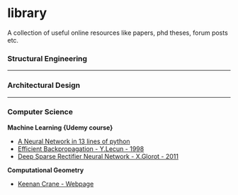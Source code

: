# library
A collection of useful online resources like papers, phd theses, forum posts etc.

### Structural Engineering

***

### Architectural Design

***

### Computer Science

**Machine Learning {Udemy course}**

- [A Neural Network in 13 lines of python](https://iamtrask.github.io/2015/07/27/python-network-part2/)
- [Efficient Backpropagation - Y.Lecun - 1998](http://yann.lecun.com/exdb/publis/pdf/lecun-98b.pdf)
- [Deep Sparse Rectifier Neural Network - X.Glorot - 2011](http://proceedings.mlr.press/v15/glorot11a/glorot11a.pdf)

**Computational Geometry**

- [Keenan Crane - Webpage](https://www.cs.cmu.edu/~kmcrane/)






